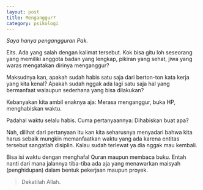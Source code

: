 ```yaml
---
layout: post
title: Menganggur?
category: psikologi
---
```


_Saya hanya pengangguran Pak._

Eits. Ada yang salah dengan kalimat tersebut. Kok bisa gitu loh seseorang yang memiliki anggota badan yang lengkap, pikiran yang sehat, jiwa yang waras mengatakan dirinya menganggur?

Maksudnya kan, apakah sudah habis satu saja dari berton-ton kata kerja yang kita kenal? Apakah sudah nggak ada lagi satu saja hal yang bermanfaat walaupun sederhana yang bisa dilakukan?

Kebanyakan kita ambil enaknya aja: Merasa menganggur, buka HP, menghabiskan waktu.

Padahal waktu selalu habis. Cuma pertanyaannya: Dihabiskan buat apa?

Nah, dilihat dari pertanyaan itu kan kita seharusnya menyadari bahwa kita harus sebaik mungkin memanfaatkan waktu yang ada karena entitas tersebut sangatlah disiplin. Kalau sudah terlewat ya dia nggak mau kembali.

Bisa isi waktu dengan menghafal Quran maupun membaca buku. Entah nanti dari mana jalannya tiba-tiba ada aja yang menawarkan maisyah (penghidupan) dalam bentuk pekerjaan maupun proyek.

> Dekatilah Allah.